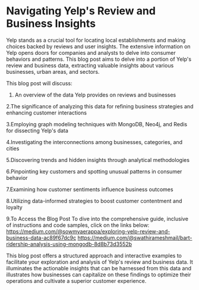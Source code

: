 # Navigating Yelp's Review and Business Insights

Yelp stands as a crucial tool for locating local establishments and making choices backed by reviews and user insights. The extensive information on Yelp opens doors for companies and analysts to delve into consumer behaviors and patterns. This blog post aims to delve into a portion of Yelp's review and business data, extracting valuable insights about various businesses, urban areas, and sectors.

This blog post will discuss:
1. An overview of the data Yelp provides on reviews and businesses
   
2.The significance of analyzing this data for refining business strategies and enhancing customer interactions

3.Employing graph modeling techniques with MongoDB, Neo4j, and Redis for dissecting Yelp's data

4.Investigating the interconnections among businesses, categories, and cities

5.Discovering trends and hidden insights through analytical methodologies

6.Pinpointing key customers and spotting unusual patterns in consumer behavior

7.Examining how customer sentiments influence business outcomes

8.Utilizing data-informed strategies to boost customer contentment and loyalty

9.To Access the Blog Post
To dive into the comprehensive guide, inclusive of instructions and code samples, click on the links below:
https://medium.com/@sowmyaerappa/exploring-yelp-review-and-business-data-ac89f67dc9c
https://medium.com/@swathirameshmail/bart-ridership-analysis-using-mongodb-8d8b73d3552b

This blog post offers a structured approach and interactive examples to facilitate your exploration and analysis of Yelp's review and business data. It illuminates the actionable insights that can be harnessed from this data and illustrates how businesses can capitalize on these findings to optimize their operations and cultivate a superior customer experience.

